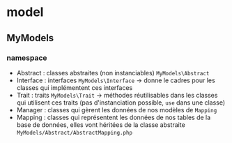 # model
## MyModels
### namespace

- Abstract : classes abstraites (non instanciables) `MyModels\Abstract`
- Interface : interfaces `MyModels\Interface` -> donne le cadres pour les classes qui implémentent ces interfaces
- Trait : traits `MyModels\Trait` -> méthodes réutilisables dans les classes qui utilisent ces traits (pas d'instanciation possible, `use` dans une classe)
- Manager : classes qui gèrent les données de nos modèles de `Mapping`
- Mapping : classes qui représentent les données de nos tables de la base de données, elles vont héritées de la classe abstraite `MyModels/Abstract/AbstractMapping.php`